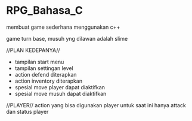 # RPG_Bahasa_C
membuat game sederhana menggunakan c++

game turn base, musuh yng dilawan adalah slime

//PLAN KEDEPANYA//
* tampilan start menu
* tampilan settingan level
* action defend diterapkan
* action inventory diterapkan
* spesial move player dapat diaktifkan
* spesial move musuh dapat diaktifkan


//PLAYER//
action yang bisa digunakan player untuk saat ini hanya attack dan status player
